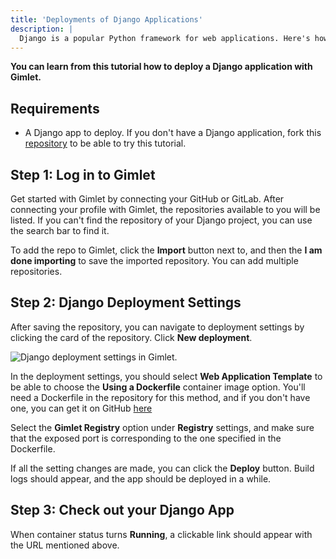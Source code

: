 ```yaml
---
title: 'Deployments of Django Applications'
description: |
  Django is a popular Python framework for web applications. Here's how you can deploy it with Gimlet.
---
```


**You can learn from this tutorial how to deploy a Django application with Gimlet.**

## Requirements

- A Django app to deploy. If you don't have a Django application, fork this [repository](https://github.com/YoucefGuichi/django-sample-app) to be able to try this tutorial.

## Step 1: Log in to Gimlet

Get started with Gimlet by connecting your GitHub or GitLab. After connecting your profile with Gimlet, the repositories available to you will be listed. If you can't find the repository of your Django project, you can use the search bar to find it.

To add the repo to Gimlet, click the **Import** button next to, and then the **I am done importing** to save the imported repository. You can add multiple repositories.

## Step 2: Django Deployment Settings

After saving the repository, you can navigate to deployment settings by clicking the card of the repository. Click **New deployment**.

![Django deployment settings in Gimlet.](/docs/screenshots/gimlet-io-django-deployment-settings.png)

In the deployment settings, you should select **Web Application Template** to be able to choose the **Using a Dockerfile** container image option. You'll need a Dockerfile in the repository for this method, and if you don't have one, you can get it on GitHub [here](https://github.com/YoucefGuichi/django-sample-app/blob/main/Dockerfile)

Select the **Gimlet Registry** option under **Registry** settings, and make sure that the exposed port is corresponding to the one specified in the Dockerfile.

If all the setting changes are made, you can click the **Deploy** button. Build logs should appear, and the app should be deployed in a while.

## Step 3: Check out your Django App

When container status turns **Running**, a clickable link should appear with the URL mentioned above.
